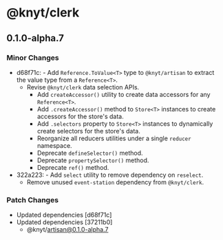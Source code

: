 # @knyt/clerk

## 0.1.0-alpha.7

### Minor Changes

- d68f71c: - Add `Reference.ToValue<T>` type to `@knyt/artisan` to extract the value type from a `Reference<T>`.
  - Revise `@knyt/clerk` data selection APIs.
    - Add `createAccessor()` utility to create data accessors for any `Reference<T>`.
    - Add `.createAccessor()` method to `Store<T>` instances to create accessors for the store's data.
    - Add `.selectors` property to `Store<T>` instances to dynamically create selectors for the store's data.
    - Reorganize all reducers utilities under a single `reducer` namespace.
    - Deprecate `defineSelector()` method.
    - Deprecate `propertySelector()` method.
    - Deprecate `ref()` method.
- 322a223: - Add `select` utility to remove dependency on `reselect`.
  - Remove unused `event-station` dependency from `@knyt/clerk`.

### Patch Changes

- Updated dependencies [d68f71c]
- Updated dependencies [37211b0]
  - @knyt/artisan@0.1.0-alpha.7
